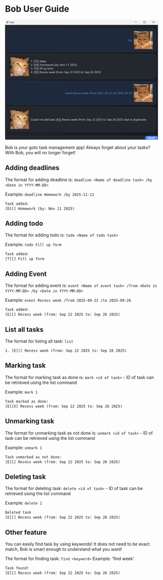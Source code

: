 # Bob User Guide

![Ui.png](Ui.png)

Bob is your goto task management app! Always forget about your tasks? With Bob, you will no longer forget!

## Adding deadlines
The format for adding deadline is:
`deadline <Name of deadline task> /by <Date in YYYY-MM-DD>`

Example: `deadline Homework /by 2025-11-11`

```
Task added:
[D][] Homework (by: Nov 11 2025)
```

## Adding todo
The format for adding todo is:
`todo <Name of todo task>`

Example: `todo Fill up form`

```
Task added:
[T][] Fill up form
```

## Adding Event
The format for adding event is:
`event <Name of event task> /from <Date in YYYY-MM-DD> /by <Date in YYYY-MM-DD>`

Example: `event Recess week /from 2025-09-22 /to 2025-09-26` 

```
Task added:
[E][] Recess week (from: Sep 22 2025 to: Sep 26 2025)
```

## List all tasks
The format for listing all task:
`list`

```
1. [E][] Recess week (from: Sep 22 2025 to: Sep 26 2025)
```

## Marking task
The format for marking task as done is:
`mark <id of task>` - ID of task can be retrieved using the list command

Example: `mark 1`

```
Task marked as done:
[E][X] Recess week (from: Sep 22 2025 to: Sep 26 2025)
```

## Unmarking task
The format for unmarking task as not done is:
`unmark <id of task>` - ID of task can be retrieved using the list command

Example: `unmark 1`

```
Task unmarked as not done:
[E][] Recess week (from: Sep 22 2025 to: Sep 26 2025)
```
## Deleting task
The format for deleting task:
`delete <id of task>` - ID of task can be retrieved using the list command

Example: `delete 1`

```
Deleted task
[E][] Recess week (from: Sep 22 2025 to: Sep 26 2025)
```

## Other feature
You can easily find task by using keywords! It does not need to be exact match, Bob is smart enough to understand what you want!

The format for finding task:
`find <keyword>`
Example: 'find week'

```
Task found!
[E][] Recess week (from: Sep 22 2025 to: Sep 26 2025)
```
